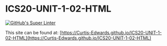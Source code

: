 # ICS20-UNIT-1-02-HTML

[![GitHub's Super Linter](https://github.com/Curtis-Edwards/ICS20-UNIT-1-02-HTML/workflows/GitHub's%20Super%20Linter/badge.svg)](https://github.com/Curtis-Edwards/ICS20-UNIT-1-02-HTML/actions)

This site can be found at: [https://Curtis-Edwards.github.io/ICS20-UNIT-1-02-HTML](https://Curtis-Edwards.github.io/ICS20-UNIT-1-02-HTML)
